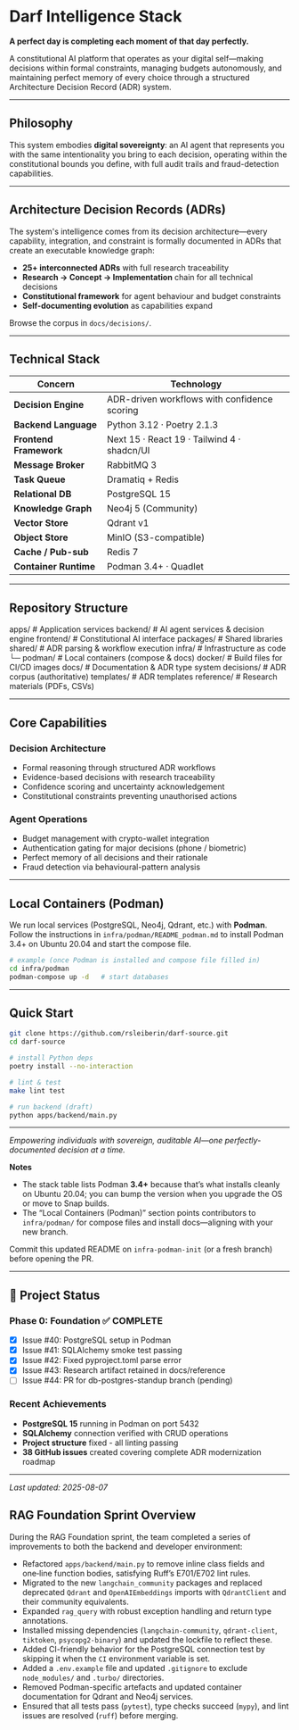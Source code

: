 # Darf Intelligence Stack

**A perfect day is completing each moment of that day perfectly.**

A constitutional AI platform that operates as your digital self—making decisions within formal constraints, managing budgets autonomously, and maintaining perfect memory of every choice through a structured Architecture Decision Record (ADR) system.

---

## Philosophy

This system embodies **digital sovereignty**: an AI agent that represents you with the same intentionality you bring to each decision, operating within the constitutional bounds you define, with full audit trails and fraud-detection capabilities.

---

## Architecture Decision Records (ADRs)

The system's intelligence comes from its decision architecture—every capability, integration, and constraint is formally documented in ADRs that create an executable knowledge graph:

- **25+ interconnected ADRs** with full research traceability
- **Research → Concept → Implementation** chain for all technical decisions
- **Constitutional framework** for agent behaviour and budget constraints
- **Self-documenting evolution** as capabilities expand

Browse the corpus in `docs/decisions/`.

---

## Technical Stack

| Concern                | Technology                                           |
|------------------------|------------------------------------------------------|
| **Decision Engine**    | ADR-driven workflows with confidence scoring         |
| **Backend Language**   | Python 3.12 · Poetry 2.1.3                           |
| **Frontend Framework** | Next 15 · React 19 · Tailwind 4 · shadcn/UI          |
| **Message Broker**     | RabbitMQ 3                                           |
| **Task Queue**         | Dramatiq + Redis                                     |
| **Relational DB**      | PostgreSQL 15                                        |
| **Knowledge Graph**    | Neo4j 5 (Community)                                  |
| **Vector Store**       | Qdrant v1                                            |
| **Object Store**       | MinIO (S3-compatible)                                |
| **Cache / Pub-sub**    | Redis 7                                              |
| **Container Runtime**  | Podman 3.4+ · Quadlet                                |

---

## Repository Structure

apps/       # Application services
backend/    # AI agent services & decision engine
frontend/   # Constitutional AI interface
packages/   # Shared libraries
shared/     # ADR parsing & workflow execution
infra/      # Infrastructure as code
└─ podman/  # Local containers (compose & docs)
docker/     # Build files for CI/CD images
docs/       # Documentation & ADR type system
decisions/  # ADR corpus (authoritative)
templates/  # ADR templates
reference/  # Research materials (PDFs, CSVs)

---

## Core Capabilities

### Decision Architecture
* Formal reasoning through structured ADR workflows
* Evidence-based decisions with research traceability
* Confidence scoring and uncertainty acknowledgement
* Constitutional constraints preventing unauthorised actions

### Agent Operations
* Budget management with crypto-wallet integration
* Authentication gating for major decisions (phone / biometric)
* Perfect memory of all decisions and their rationale
* Fraud detection via behavioural-pattern analysis

---

## Local Containers (Podman)

We run local services (PostgreSQL, Neo4j, Qdrant, etc.) with **Podman**.
Follow the instructions in `infra/podman/README_podman.md` to install Podman 3.4+ on Ubuntu 20.04 and start the compose file.

```bash
# example (once Podman is installed and compose file filled in)
cd infra/podman
podman-compose up -d   # start databases
```

---

## Quick Start

```bash
git clone https://github.com/rsleiberin/darf-source.git
cd darf-source

# install Python deps
poetry install --no-interaction

# lint & test
make lint test

# run backend (draft)
python apps/backend/main.py
```

---

*Empowering individuals with sovereign, auditable AI—one perfectly-documented decision at a time.*

**Notes**

* The stack table lists Podman **3.4+** because that’s what installs cleanly on Ubuntu 20.04; you can bump the version when you upgrade the OS or move to Snap builds.
* The “Local Containers (Podman)” section points contributors to `infra/podman/` for compose files and install docs—aligning with your new branch.

Commit this updated README on `infra-podman-init` (or a fresh branch) before opening the PR.

---

## 🚀 Project Status

### Phase 0: Foundation ✅ COMPLETE
- [x] Issue #40: PostgreSQL setup in Podman
- [x] Issue #41: SQLAlchemy smoke test passing
- [x] Issue #42: Fixed pyproject.toml parse error
- [x] Issue #43: Research artifact retained in docs/reference
- [ ] Issue #44: PR for db-postgres-standup branch (pending)

### Recent Achievements
- **PostgreSQL 15** running in Podman on port 5432
- **SQLAlchemy** connection verified with CRUD operations
- **Project structure** fixed - all linting passing
- **38 GitHub issues** created covering complete ADR modernization roadmap

---

*Last updated: 2025-08-07*

## RAG Foundation Sprint Overview

During the RAG Foundation sprint, the team completed a series of improvements to both the backend and developer environment:

- Refactored `apps/backend/main.py` to remove inline class fields and one‑line function bodies, satisfying Ruff’s E701/E702 lint rules.
- Migrated to the new `langchain_community` packages and replaced deprecated `Qdrant` and `OpenAIEmbeddings` imports with `QdrantClient` and their community equivalents.
- Expanded `rag_query` with robust exception handling and return type annotations.
- Installed missing dependencies (`langchain-community`, `qdrant-client`, `tiktoken`, `psycopg2-binary`) and updated the lockfile to reflect these.
- Added CI-friendly behavior for the PostgreSQL connection test by skipping it when the `CI` environment variable is set.
- Added a `.env.example` file and updated `.gitignore` to exclude `node_modules/` and `.turbo/` directories.
- Removed Podman-specific artefacts and updated container documentation for Qdrant and Neo4j services.
- Ensured that all tests pass (`pytest`), type checks succeed (`mypy`), and lint issues are resolved (`ruff`) before merging.
